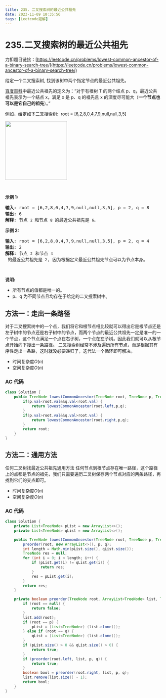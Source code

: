 ```yaml
---
title: 235. 二叉搜索树的最近公共祖先
date: 2023-11-09 10:35:56
tags: [Leetcode题解]
---
```


# 235.二叉搜索树的最近公共祖先

力扣题目链接：[https://leetcode.cn/problems/lowest-common-ancestor-of-a-binary-search-tree/](https://leetcode.cn/problems/lowest-common-ancestor-of-a-binary-search-tree/)

<p>给定一个二叉搜索树, 找到该树中两个指定节点的最近公共祖先。</p>

<p><a href="https://baike.baidu.com/item/%E6%9C%80%E8%BF%91%E5%85%AC%E5%85%B1%E7%A5%96%E5%85%88/8918834?fr=aladdin" target="_blank">百度百科</a>中最近公共祖先的定义为：&ldquo;对于有根树 T 的两个结点 p、q，最近公共祖先表示为一个结点 x，满足 x 是 p、q 的祖先且 x 的深度尽可能大（<strong>一个节点也可以是它自己的祖先</strong>）。&rdquo;</p>

<p>例如，给定如下二叉搜索树:&nbsp; root =&nbsp;[6,2,8,0,4,7,9,null,null,3,5]</p>

<p><img alt="" src="https://assets.leetcode-cn.com/aliyun-lc-upload/uploads/2018/12/14/binarysearchtree_improved.png" style="height: 190px; width: 200px;"></p>

<p>&nbsp;</p>

<p><strong>示例 1:</strong></p>

<pre><strong>输入:</strong> root = [6,2,8,0,4,7,9,null,null,3,5], p = 2, q = 8
<strong>输出:</strong> 6 
<strong>解释: </strong>节点 <code>2 </code>和节点 <code>8 </code>的最近公共祖先是 <code>6。</code>
</pre>

<p><strong>示例 2:</strong></p>

<pre><strong>输入:</strong> root = [6,2,8,0,4,7,9,null,null,3,5], p = 2, q = 4
<strong>输出:</strong> 2
<strong>解释: </strong>节点 <code>2</code> 和节点 <code>4</code> 的最近公共祖先是 <code>2</code>, 因为根据定义最近公共祖先节点可以为节点本身。</pre>

<p>&nbsp;</p>

<p><strong>说明:</strong></p>

<ul>
	<li>所有节点的值都是唯一的。</li>
	<li>p、q 为不同节点且均存在于给定的二叉搜索树中。</li>
</ul>

## 方法一：走出一条路径

对于二叉搜索树中的一个点，我们将它和根节点相比较就可以得出它是根节点还是左子树中的节点还是右子树中的节点，而两个节点的最近公共祖先一定是唯一的一个节点，这个节点满足一个点在右子树，一个点在左子树。因此我们就可以从根节点开始向下搜出一条路径。
二叉搜索树经常不涉及遍历所有节点，而是根据其有序性走出一条路，这时就没必要递归了，迭代法一个循环即可解决。

- 时间复杂度$O(n)$
- 空间复杂度$O(n)$

### AC 代码

```java
class Solution {
    public TreeNode lowestCommonAncestor(TreeNode root, TreeNode p, TreeNode q) {
        if(p.val<root.val&&q.val<root.val) {
            return lowestCommonAncestor(root.left,p,q);
        }
        if(p.val>root.val&&q.val>root.val) {
            return lowestCommonAncestor(root.right,p,q);
        }
        return root;
    }
}
```

## 方法二：通用方法

任何二叉树找最近公共祖先通用方法
任何节点到根节点存在唯一路径，这个路径上的点都是节点的祖先，我们只需要遍历二叉树保存两个节点对应的两条路径，再找到它们的交点即可。

- 时间复杂度$O(n)$
- 空间复杂度$O(n)$

### AC 代码

```java
class Solution {
    private List<TreeNode> pList = new ArrayList<>();
    private List<TreeNode> qList = new ArrayList<>();

    public TreeNode lowestCommonAncestor(TreeNode root, TreeNode p, TreeNode q) {
        preorder(root, new ArrayList<>(), p, q);
        int length = Math.min(pList.size(), qList.size());
        TreeNode res = null;
        for (int i = 0; i < length; i++) {
            if (pList.get(i) != qList.get(i)) {
                return res;
            }
            res = pList.get(i);
        }
        return res;
    }

    private boolean preorder(TreeNode root, ArrayList<TreeNode> list, TreeNode p, TreeNode q) {
        if (root == null) {
            return false;
        }
        list.add(root);
        if (root == p) {
            pList = (List<TreeNode>) (list.clone());
        } else if (root == q) {
            qList = (List<TreeNode>) (list.clone());
        }
        if (pList.size() > 0 && qList.size() > 0) {
            return true;
        }
        if (preorder(root.left, list, p, q)) {
            return true;
        }
        boolean bool = preorder(root.right, list, p, q);
        list.remove(list.size() - 1);
        return bool;
    }
}
```
